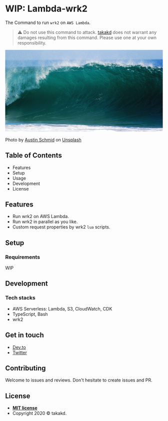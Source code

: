 # WIP: Lambda-wrk2

The Command to run `wrk2` on `AWS Lambda`. 

> ⚠️ Do not use this command to attack. [takakd](https://twitter.com/takakdkd) does not warrant any damages resulting from this command. Please use one at your own responsibility.


![Huge rolling wave](docs/austin-schmid-_rThRCcLV6U-unsplash_modified.jpg?raw=true)

<span>Photo by <a href="https://unsplash.com/@schmidy?utm_source=unsplash&amp;utm_medium=referral&amp;utm_content=creditCopyText">Austin Schmid</a> on <a href="https://unsplash.com/s/photos/wave?utm_source=unsplash&amp;utm_medium=referral&amp;utm_content=creditCopyText">Unsplash</a></span>


## Table of Contents

* Features
* Setup
* Usage
* Development
* License

## Features

* Run wrk2 on AWS Lambda.
* Run wrk2 in parallel as you like.
* Custom request properties by wrk2 `lua` scripts.

## Setup

### Requirements

WIP

## Development

### Tech stacks

* AWS Serverless: Lambda, S3, CloudWatch, CDK
* TypeScript, Bash
* wrk2

## Get in touch

- [Dev.to](https://dev.to/takakd)
- [Twitter](https://twitter.com/takakdkd)

## Contributing

Welcome to issues and reviews. Don't hesitate to create issues and PR.

## License

- **[MIT license](http://opensource.org/licenses/mit-license.php)**
- Copyright 2020 © takakd.
